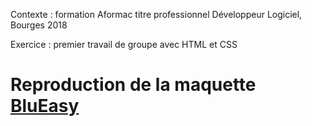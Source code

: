 Contexte : formation Aformac titre professionnel Développeur Logiciel, Bourges 2018

Exercice : premier travail de groupe avec HTML et CSS

# Reproduction de la maquette [BluEasy](https://htmlpreview.github.io/?https://github.com/LaureBre/reproduce-BluEasy/blob/master/web.html)
